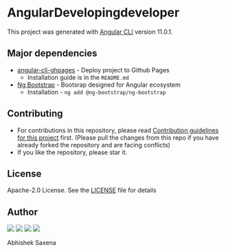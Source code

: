 # AngularDevelopingdeveloper

This project was generated with [Angular CLI](https://github.com/angular/angular-cli) version 11.0.1.

## Major dependencies
- [angular-cli-ghpages](https://github.com/angular-schule/angular-cli-ghpages) - Deploy project to Github Pages
  - Installation guide is in the `README.md`
- [Ng Bootstrap](https://ng-bootstrap.github.io/#/home) - Bootsrap designed for Angular ecosystem
  - Installation - `ng add @ng-bootstrap/ng-bootstrap`

 ## Contributing
  - For contributions in this repository, please read [Contribution guidelines for this project](/CONTRIBUTING.md) first. (Please pull the changes from this repo if you have already forked the repository and are facing conflicts)
  - If you like the repository, please star it.
  
  ## License
  Apache-2.0 License. See the [LICENSE](LICENSE) file for details
  
 ## Author
 <a href="https://github.com/5AbhishekSaxena"><img src="https://img.shields.io/github/followers/5AbhishekSaxena?style=social"></a> 
 <a href="https://twitter.com/intent/follow?screen_name=abhisheks031&tw_p=followbutton"><img src="https://img.shields.io/twitter/follow/abhisheks031?label=%40abhisheks031&style=social"></a> 
<a href="https://www.youtube.com/channel/UC8Gl9fv7A1ipE3EaOMzxCSg"><img src="https://img.shields.io/badge/Developing%20Developer--brightgreen?style=social&logo=youtube"></a>
<a href="https://www.instagram.com/developing.developer/" target="_blank" rel="noopener noreferrer"><img src="https://img.shields.io/badge/@developing.developer--brightgreen?style=social&logo=instagram"></a>

  
 Abhishek Saxena 
